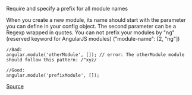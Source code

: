 Require and specify a prefix for all module names

When you create a new module, its name should start with the parameter you can define in your config object. The second parameter can be a Regexp wrapped in quotes. You can not prefix your modules by "ng" (reserved keyword for AngularJS modules) ("module-name": [2, "ng"])

```
//Bad:
angular.module('otherModule', []); // error: The otherModule module should follow this pattern: /^xyz/

//Good:
angular.module('prefixModule', []);
```

[Source](https://github.com/EmmanuelDemey/eslint-plugin-angular/blob/HEAD/docs/rules/module-name.md)
